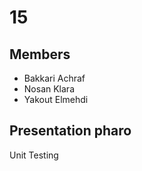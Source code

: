 # 15

## Members
- Bakkari Achraf
- Nosan Klara
- Yakout Elmehdi

## Presentation pharo
Unit Testing
